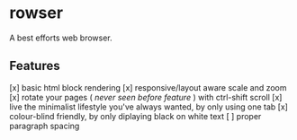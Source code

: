 # rowser
A best efforts web browser.

## Features
[x] basic html block rendering
[x] responsive/layout aware scale and zoom
[x] rotate your pages ( _never seen before feature_ ) with ctrl-shift scroll
[x] live the minimalist lifestyle you've always wanted, by only using one tab
[x] colour-blind friendly, by only diplaying black on white text
[ ] proper paragraph spacing
